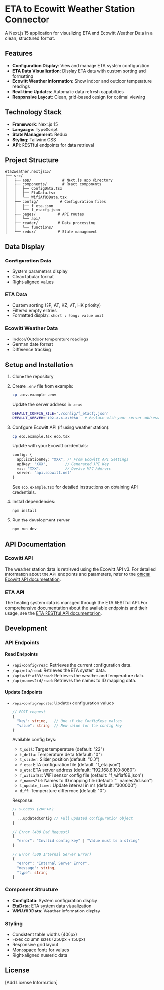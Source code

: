 # ETA to Ecowitt Weather Station Connector

A Next.js 15 application for visualizing ETA and Ecowitt Weather Data in a clean, structured format.

## Features

- **Configuration Display**: View and manage ETA system configuration
- **ETA Data Visualization**: Display ETA data with custom sorting and formatting
- **Ecowitt Weather Information**: Show indoor and outdoor temperature readings
- **Real-time Updates**: Automatic data refresh capabilities
- **Responsive Layout**: Clean, grid-based design for optimal viewing

## Technology Stack

- **Framework**: Next.js 15
- **Language**: TypeScript
- **State Management**: Redux
- **Styling**: Tailwind CSS
- **API**: RESTful endpoints for data retrieval

## Project Structure

```
eta2weather.nextjs15/
├── src/
│   ├── app/              # Next.js app directory
│   ├── components/       # React components
│   │   ├── ConfigData.tsx
│   │   ├── EtaData.tsx
│   │   └── WifiAf83Data.tsx
│   ├── config/          # Configuration files
│   │   ├── f_eta.json
│   │   └── f_etacfg.json
│   ├── pages/          # API routes
│   │   └── api/
│   ├── reader/         # Data processing
│   │   └── functions/
│   └── redux/          # State management
```

## Data Display

### Configuration Data
- System parameters display
- Clean tabular format
- Right-aligned values

### ETA Data
- Custom sorting (SP, AT, KZ, VT, HK priority)
- Filtered empty entries
- Formatted display: `short : long: value unit`

### Ecowitt Weather Data
- Indoor/Outdoor temperature readings
- German date format
- Difference tracking

## Setup and Installation

1. Clone the repository
2. Create `.env` file from example:
   ```bash
   cp .env.example .env
   ```
   Update the server address in `.env`:
   ```bash
   DEFAULT_CONFIG_FILE='./config/f_etacfg.json'
   DEFAULT_SERVER='192.x.x.x:8080'  # Replace with your server address
   ```
3. Configure Ecowitt API (if using weather station):
   ```bash
   cp eco.example.tsx eco.tsx
   ```
   Update with your Ecowitt credentials:
   ```typescript
   config: {
     applicationKey: "XXX", // From Ecowitt API Settings
     apiKey: "XXX",        // Generated API Key
     mac: "XXX",           // Device MAC Address
     server: "api.ecowitt.net"
   }
   ```
   See `eco.example.tsx` for detailed instructions on obtaining API credentials.

4. Install dependencies:
   ```bash
   npm install
   ```
5. Run the development server:
   ```bash
   npm run dev
   ```

## API Documentation

### Ecowitt API
The weather station data is retrieved using the Ecowitt API v3. For detailed information about the API endpoints and parameters, refer to the [official Ecowitt API documentation](https://doc.ecowitt.net/web/#/apiv3en?page_id=17).

### ETA API
The heating system data is managed through the ETA RESTful API. For comprehensive documentation about the available endpoints and their usage, see the [ETA RESTful API documentation](https://www.meineta.at/javax.faces.resource/downloads/ETA-RESTful-v1.2.pdf.xhtml?ln=default&v=0).

## Development

### API Endpoints

#### Read Endpoints
- `/api/config/read`: Retrieves the current configuration data.
- `/api/eta/read`: Retrieves the ETA system data.
- `/api/wifiaf83/read`: Retrieves the weather and temperature data.
- `/api/names2id/read`: Retrieves the names to ID mapping data.

#### Update Endpoints
- `/api/config/update`: Updates configuration values
  ```typescript
  // POST request
  {
    "key": string,   // One of the ConfigKeys values
    "value": string  // New value for the config key
  }
  ```

  Available config keys:
  - `t_soll`: Target temperature (default: "22")
  - `t_delta`: Temperature delta (default: "0")
  - `t_slider`: Slider position (default: "0.0")
  - `f_eta`: ETA configuration file (default: "f_eta.json")
  - `s_eta`: ETA server address (default: "192.168.8.100:8080")
  - `f_wifiaf83`: WiFi sensor config file (default: "f_wifiaf89.json")
  - `f_names2id`: Names to ID mapping file (default: "f_names2id.json")
  - `t_update_timer`: Update interval in ms (default: "300000")
  - `diff`: Temperature difference (default: "0")

  Response:
  ```typescript
  // Success (200 OK)
  {
    ...updatedConfig // Full updated configuration object
  }

  // Error (400 Bad Request)
  {
    "error": "Invalid config key" | "Value must be a string"
  }

  // Error (500 Internal Server Error)
  {
    "error": "Internal Server Error",
    "message": string,
    "type": string
  }
  ```

### Component Structure

- **ConfigData**: System configuration display
- **EtaData**: ETA system data visualization
- **WifiAf83Data**: Weather information display

### Styling

- Consistent table widths (400px)
- Fixed column sizes (250px + 150px)
- Responsive grid layout
- Monospace fonts for values
- Right-aligned numeric data

## License

[Add License Information]
